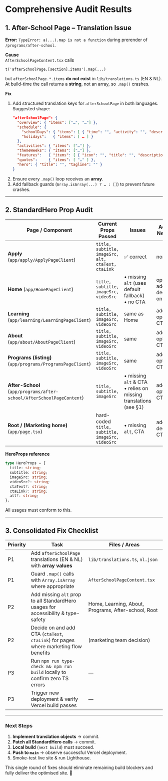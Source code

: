 # Comprehensive Audit Results

## 1. After-School Page – Translation Issue  
**Error:** `TypeError: a(...).map is not a function` during prerender of `/programs/after-school`.

**Cause**  
`AfterSchoolPageContent.tsx` calls  
```tsx
t('afterSchoolPage.[section].items').map(...)
```  
but `afterSchoolPage.*.items` **do not exist** in `lib/translations.ts` (EN & NL).  
At build-time the call returns a **string**, not an array, so `.map()` crashes.

**Fix**  
1. Add structured translation keys for `afterSchoolPage` in both languages.  
   Suggested shape:  
   ```json
   "afterSchoolPage": {
     "overview": { "items": ["…", "…"] },
     "schedule": {
       "schoolDays": { "items": [ { "time": "", "activity": "", "description": "" } ] },
       "holidays":   { "items": [ … ] }
     },
     "activities": { "items": ["…"] },
     "themeWeeks": { "items": ["…"] },
     "features":   { "items": [ { "icon": "", "title": "", "description": "" } ] },
     "quotes":     { "items": [ "…" ] },
     "hero": { "title": "", "tagline": "" }
   }
   ```
2. Ensure every `.map()` loop receives an **array**.
3. Add fallback guards (`Array.isArray(...) ? … : []`) to prevent future crashes.

---

## 2. StandardHero Prop Audit

| Page / Component | Current Props Passed | Issues | Action Needed |
|------------------|----------------------|--------|---------------|
| **Apply** (`app/apply/ApplyPageClient`) | `title, subtitle, imageSrc, alt, ctaText, ctaLink` | ✅ correct | none |
| **Home** (`app/HomePageClient`) | `title, subtitle, imageSrc, videoSrc` | • missing `alt` (uses default fallback)<br>• no CTA | optional: add `alt`, decide on CTA |
| **Learning** (`app/learning/LearningPageClient`) | `title, subtitle, imageSrc, videoSrc` | same as Home | add `alt`, optional CTA |
| **About** (`app/about/AboutPageClient`) | `title, subtitle, imageSrc, videoSrc` | same | add `alt`, optional CTA |
| **Programs (listing)** (`app/programs/ProgramsPageClient`) | `title, subtitle, imageSrc, videoSrc` | same | add `alt`, optional CTA |
| **After-School** (`app/programs/after-school/AfterSchoolPageContent`) | `title, subtitle, imageSrc` | • missing `alt` & CTA<br>• relies on missing translations (see §1) | add `alt`, optional CTA |
| **Root / (Marketing home)** (`app/page.tsx`) | hard-coded `title, subtitle, imageSrc, videoSrc` | • missing `alt`, CTA | add `alt`, decide CTA |

**HeroProps reference**

```ts
type HeroProps = {
  title: string;
  subtitle: string;
  imageSrc: string;
  videoSrc?: string;
  ctaText?: string;
  ctaLink?: string;
  alt?: string;
};
```

All usages must conform to this.

---

## 3. Consolidated Fix Checklist

Priority | Task | Files / Areas
---------|------|--------------
P1 | Add `afterSchoolPage` translations (EN & NL) with **array values** | `lib/translations.ts`, `nl.json`
P1 | Guard `.map()` calls with `Array.isArray` where appropriate | `AfterSchoolPageContent.tsx`
P2 | Add missing `alt` prop to all StandardHero usages for accessibility & type-safety | Home, Learning, About, Programs, After-school, Root
P2 | Decide on and add CTA (`ctaText`, `ctaLink`) for pages where marketing flow benefits | (marketing team decision)
P3 | Run `npm run type-check && npm run build` locally to confirm zero TS errors | —
P3 | Trigger new deployment & verify Vercel build passes | —

---

### Next Steps

1. **Implement translation objects** → commit.  
2. **Patch all StandardHero calls** → commit.  
3. **Local build** (`next build`) must succeed.  
4. **Push to `main`** → observe successful Vercel deployment.  
5. Smoke-test live site & run Lighthouse.

This single round of fixes should eliminate remaining build blockers and fully deliver the optimised site. 🚀
